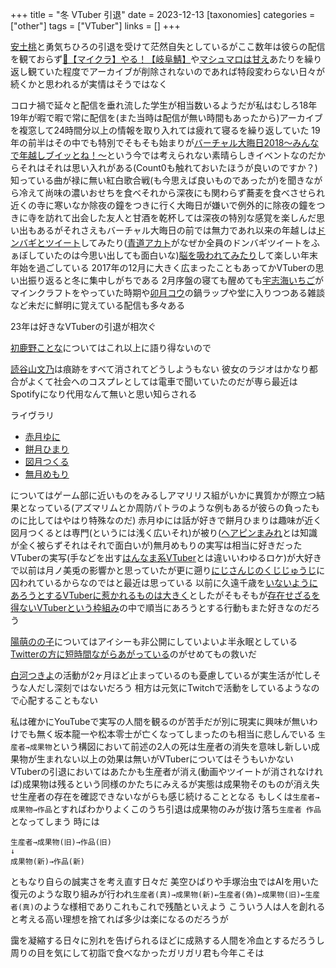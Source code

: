 +++
title = "冬 VTuber 引退"
date = 2023-12-13
[taxonomies]
categories = ["other"]
tags = ["VTuber"]
links = []
+++

[安土桃](https://www.youtube.com/@AzuchiMomo)と勇気ちひろの引退を受けて茫然自失としているがここ数年は彼らの配信を観ておらず[🔴【マイクラ】やる！【岐阜鯖】](https://www.youtube.com/watch?v=8DzwNsYKaSQ)や[マシュマロは甘え](https://www.youtube.com/watch?v=EspKvvaNik4)あたりを繰り返し観ていた程度でアーカイブが削除されないのであれば特段変わらない日々が続くかと思われるが実情はそうではなく

コロナ禍で延々と配信を垂れ流した学生が相当数いるようだが私はむしろ18年19年が暇で暇で常に配信を(また当時は配信が無い時間もあったから)アーカイブを複窓して24時間分以上の情報を取り入れては疲れて寝るを繰り返していた
19年の前半はその中でも特別でそもそも始まりが[バーチャル大晦日2018～みんなで年越しブイッとね！～](https://live.nicovideo.jp/watch/lv316618117)という今では考えられない素晴らしきイベントなのだからそれはそれは思い入れがある(Count0も触れておいたほうが良いのですか？)
知っている曲が禄に無い紅白歌合戦(も今思えば良いものであったが)を聞きながら冷えて尚味の濃いおせちを食べそれから深夜にも関わらず蕎麦を食べさせられ近くの寺に寒いなか除夜の鐘をつきに行く大晦日が嫌いで例外的に除夜の鐘をつきに寺を訪れて出会した友人と甘酒を乾杯しては深夜の特別な感覚を楽しんだ思い出もあるがそれさえもバーチャル大晦日の前では無力であれ以来の年越しは[ドンバギとツイート](https://www.youtube.com/live/aWTSTgIeaec?si=OMmzjyDFZy5yVTAR&t=10284)してみたり([青道アカト](https://www.youtube.com/@aomichi_akato)がなぜか全員のドンバギツイートをふぁぼしていたのは今思い出しても面白いな)[脳を吸われてみたり](https://www.youtube.com/live/Dt1BgIDbXoM?si=sUMUziMDWxrNdEh6&t=6909)して楽しい年末年始を過ごしている
2017年の12月に大きく広まったこともあってかVTuberの思い出振り返ると冬に集中しがちである
2月序盤の寝ても醒めても[宇志海いちご](https://www.youtube.com/@UshimiIchigo)がマインクラフトをやっていた時期や[卯月コウ](https://www.youtube.com/@UzukiKou)の鍋ラップや堂に入りつつある雑談など未だに鮮明に覚えている配信も多々ある

23年は好きなVTuberの引退が相次ぐ

[初鹿野ことな](https://www.youtube.com/@hajikano_kotona)についてはこれ以上に語り得ないので

[読谷山文乃](https://dic.pixiv.net/a/%E8%AA%AD%E8%B0%B7%E5%B1%B1%E6%96%87%E4%B9%83)は痕跡をすべて消されてどうしようもない
彼女のラジオはかなり都合がよくて社会へのコスプレとしては電車で聞いていたのだが専ら最近はSpotifyになり代用なんて無いと思い知らされる

ライヴラリ
- [赤月ゆに](https://www.youtube.com/@UNIchannel)
- [餅月ひまり](https://www.youtube.com/@himarichannel4128)
- [図月つくる](https://www.youtube.com/@tsukuruchannel)
- [無月めもり](https://www.youtube.com/@MuMemori)

についてはゲーム部に近いものをみるしアマリリス組がいかに異質かが際立つ結果となっている(アズマリムとか周防パトラのような例もあるが彼らの負ったものに比してはやはり特殊なのだ)
赤月ゆには話が好きで餅月ひまりは趣味が近く図月つくるとは専門(というには浅く広いそれ)が被り([ヘアピンまみれ](https://www.youtube.com/@hairpin_mamire)とは知識が全く被らずそれはそれで面白いが)無月めもりの実写は相当に好きだった
VTuberの実写(手などを出す[はんなま系VTuber](https://naginami.com)とは違いいわゆるロケ)が大好きで以前は月ノ美兎の影響かと思っていたが更に遡り[にじさんじのくじじゅうじ](https://abema.tv/channels/ultra-games/slots/EEd8uWLPfF3D75)に囚われているからなのではと最近は思っている
以前に久遠千歳を[いないようにあろうとするVTuberに惹かれるものは大きく](../20230628)としたがそもそもが[存在せざるを得ないVTuberという枠組み](../20230625)の中で順当にあろうとする行動もまた好きなのだろう

[陽萌のの子](https://www.youtube.com/@user-ml1je6nd7v)についてはアイシーも非公開にしていよいよ半永眠としている
[Twitterの方に短時間ながらあがっている](https://x.com/Himo_Nonoko/status/1195443062173913088?s=20)のがせめてもの救いだ

[白河つきよ](https://www.youtube.com/@tsukiyochiyo)の活動が2ヶ月ほど止まっているのも憂慮しているが実生活が忙しそうな人だし深刻ではないだろう
相方は元気にTwitchで活動をしているようなので心配することもない

私は確かにYouTubeで実写の人間を観るのが苦手だが別に現実に興味が無いわけでも無く坂本龍一や松本零士が亡くなってしまったのも相当に悲しんでいる
`生産者→成果物`という構図において前述の2人の死は生産者の消失を意味し新しい成果物が生まれない以上の効果は無いがVTuberについてはそうもいかない
VTuberの引退においてはあたかも生産者が消え(動画やツイートが消されなければ)成果物は残るという同様のかたちにみえるが実態は成果物そのものが消え失せ生産者の存在を確認できないながらも感じ続けることとなる
もしくは`生産者→成果物→作品`とすればわかりよくこのうち引退は成果物のみが抜け落ち`生産者 作品`となってしまう
時には
```
生産者→成果物(旧)→作品(旧)
↓
成果物(新)→作品(新)
```
ともなり自らの誠実さを考え直す日々だ
美空ひばりや手塚治虫ではAIを用いた復元のような取り組みが行われ`生産者(真)→成果物(新)←生産者(偽)←成果物(旧)←生産者(真)`のような様相でありこれもこれで残酷といえよう
こういう人は人を創れると考える高い理想を捨てれば多少は楽になるのだろうが


靄を凝縮する日々に別れを告げられるほどに成熟する人間を冷血とするだろうし
周りの目を気にして初詣で食べなかったガリガリ君も今年こそは
